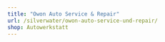 ```yaml
---
title: "Owon Auto Service & Repair"
url: /silverwater/owon-auto-service-und-repair/
shop: Autowerkstatt
---
```


